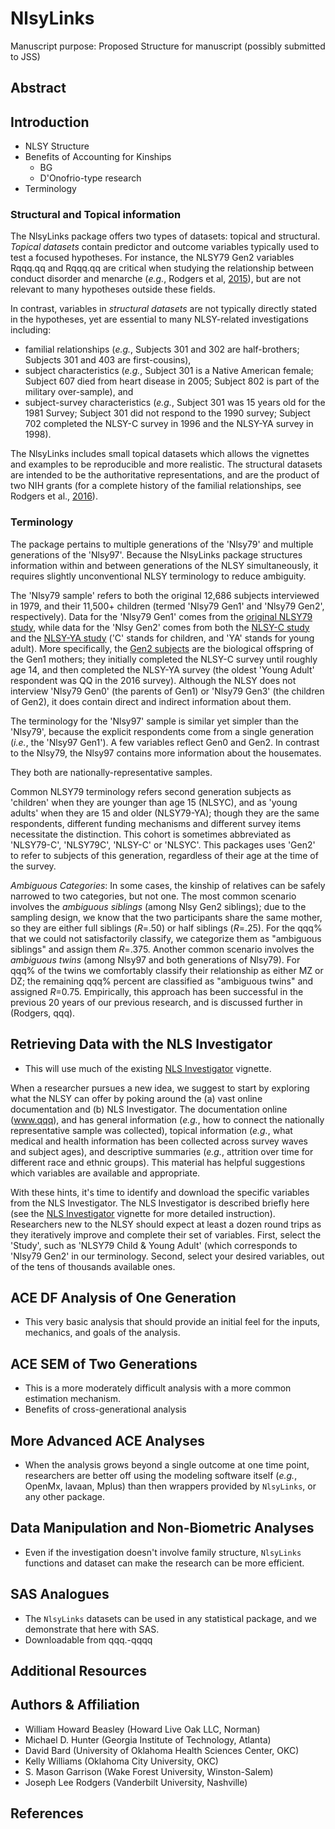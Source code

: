 NlsyLinks
====================================================

Manuscript purpose: Proposed Structure for manuscript (possibly submitted to JSS)

Abstract
----------------------------------------------------

Introduction
----------------------------------------------------

* NLSY Structure
* Benefits of Accounting for Kinships  
    * BG
    * D'Onofrio-type research
* Terminology

### Structural and Topical information

The NlsyLinks package offers two types of datasets: topical and structural.  *Topical datasets* contain  predictor and outcome variables typically used to test a focused hypotheses.  For instance, the NLSY79 Gen2 variables Rqqq.qq and Rqqq.qq are critical when studying the relationship between conduct disorder and menarche (*e.g.*, Rodgers et al, [2015](http://link.springer.com/article/10.1007/s10519-014-9676-4)), but are not relevant to many hypotheses outside these fields.

In contrast, variables in *structural datasets* are not typically directly stated in the hypotheses, yet are essential to many NLSY-related investigations including:

* familial relationships (*e.g.*, Subjects 301 and 302 are half-brothers; Subjects 301 and 403 are first-cousins),
* subject characteristics (*e.g.*, Subject 301 is a Native American female; Subject 607 died from heart disease in 2005; Subject 802 is part of the military over-sample), and
* subject-survey characteristics (*e.g.*, Subject 301 was 15 years old for the 1981 Survey; Subject 301 did not respond to the 1990 survey; Subject 702 completed the NLSY-C survey in 1996 and the NLSY-YA survey in 1998).

The NlsyLinks includes small topical datasets which allows the vignettes and examples to be reproducible and more realistic.  The structural datasets are intended to be the authoritative representations, and are the product of two NIH grants (for a complete history of the familial relationships, see Rodgers et al., [2016](http://link.springer.com/article/10.1007%2Fs10519-016-9785-3)).

### Terminology

The package pertains to multiple generations of the 'Nlsy79' and multiple generations of the 'Nlsy97'.  Because the NlsyLinks package structures information within and between generations of the NLSY simultaneously, it requires slightly unconventional NLSY terminology to reduce ambiguity.  

The 'Nlsy79 sample' refers to both the original 12,686 subjects interviewed in 1979, and their 11,500+ children (termed 'Nlsy79 Gen1' and 'Nlsy79 Gen2', respectively).  Data for the 'Nlsy79 Gen1' comes from the [original NLSY79 study](http://www.bls.gov/nls/nlsy79.htm), while data for the 'Nlsy Gen2' comes from both the [NLSY-C study]() and the [NLSY-YA study]() ('C' stands for children, and 'YA' stands for young adult).  More specifically, the [Gen2 subjects](http://www.bls.gov/nls/nlsy79ch.htm) are the biological offspring of the Gen1 mothers; they initially completed the NLSY-C survey until roughly age 14, and then completed the NLSY-YA survey (the oldest 'Young Adult' respondent was QQ in the 2016 survey).  Although the NLSY does not interview 'Nlsy79 Gen0' (the parents of Gen1) or 'Nlsy79 Gen3' (the children of Gen2), it does contain direct and indirect information about them.

The terminology for the 'Nlsy97' sample is similar yet simpler than the 'Nlsy79', because the explicit respondents come from a single generation (*i.e.*, the 'Nlsy97 Gen1').  A few variables reflect Gen0 and Gen2.  In contrast to the Nlsy79, the Nlsy97 contains more information about the housemates.

They both are nationally-representative samples.

Common NLSY79 terminology refers second generation subjects as 'children' when they are younger than age 15 (NLSYC), and as 'young adults' when they are 15 and older (NLSY79-YA); though they are the same respondents, different funding mechanisms and different survey items necessitate the distinction.  This cohort is sometimes abbreviated as 'NLSY79-C', 'NLSY79C', 'NLSY-C' or 'NLSYC'. This packages uses 'Gen2' to refer to subjects of this generation, regardless of their age at the time of the survey.

*Ambiguous Categories*: In some cases, the kinship of relatives can be safely narrowed to two categories, but not one.  The most common scenario involves the *ambiguous siblings* (among Nlsy Gen2 siblings); due to the sampling design, we know that the two participants share the same mother, so they are either full siblings (*R*=.50) or half siblings (*R*=.25).  For the qqq% that we could not satisfactorily classify, we categorize them as "ambiguous siblings" and assign them *R*=.375.  Another common scenario involves the *ambiguous twins* (among Nlsy97 and both generations of Nlsy79).  For qqq% of the twins we comfortably classify their relationship as either MZ or DZ; the remaining qqq% percent are classified as "ambiguous twins" and assigned *R*=0.75.  Empirically, this approach has been successful in the previous 20 years of our previous research, and is discussed further in (Rodgers, qqq).

Retrieving Data with the NLS Investigator
----------------------------------------------------

* This will use much of the existing [NLS Investigator](https://nlsy-links.github.io/NlsyLinks/docs/articles/nls-investigator.html) vignette.

When a researcher pursues a new idea, we suggest to start by exploring what the NLSY can offer by poking around the (a) vast online documentation and (b) NLS Investigator.  The documentation online (www.qqq), and has general information (*e.g.*, how to connect the nationally representative sample was collected), topical information (*e.g.*, what medical and health information has been collected across survey waves and subject ages), and descriptive summaries (*e.g.*, attrition over time for different race and ethnic groups).  This material has helpful suggestions which variables are available and appropriate.

With these hints, it's time to identify and download the specific variables from the NLS Investigator.  The NLS Investigator is described briefly here (see the [NLS Investigator](https://github.com/nlsy-links/NlsyLinks/blob/master/inst/doc/NlsInvestigator.pdf) vignette for more detailed instruction).  Researchers new to the NLSY should expect at least a dozen round trips as they iteratively improve and complete their set of variables.  First, select the 'Study', such as 'NLSY79 Child & Young Adult' (which corresponds to 'Nlsy79 Gen2' in our terminology.  Second, select your desired variables, out of the tens of thousands available ones.

ACE DF Analysis of One Generation
----------------------------------------------------

* This very basic analysis that should provide an initial feel for the inputs, mechanics, and goals of the analysis.

ACE SEM of Two Generations
----------------------------------------------------

* This is a more moderately difficult analysis with a more common estimation mechanism.
* Benefits of cross-generational analysis

More Advanced ACE Analyses
----------------------------------------------------

* When the analysis grows beyond a single outcome at one time point, researchers are better off using the modeling software itself (*e.g.*, OpenMx, lavaan, Mplus) than then wrappers provided by `NlsyLinks`, or any other package.

Data Manipulation and Non-Biometric Analyses
----------------------------------------------------

* Even if the investigation doesn't involve family structure, `NlsyLinks` functions and dataset can make the research can be more efficient.

SAS Analogues
----------------------------------------------------

* The `NlsyLinks` datasets can be used in any statistical package, and we demonstrate that here with SAS.
* Downloadable from qqq.-qqqq

Additional Resources
----------------------------------------------------

Authors & Affiliation
----------------------------------------------------

* William Howard Beasley (Howard Live Oak LLC, Norman)
* Michael D. Hunter (Georgia Institute of Technology, Atlanta)
* David Bard (University of Oklahoma Health Sciences Center, OKC)
* Kelly Williams (Oklahoma City University, OKC)
* S. Mason Garrison (Wake Forest University, Winston-Salem)
* Joseph Lee Rodgers (Vanderbilt University, Nashville)

References
----------------------------------------------------

<!--stackedit_data:
eyJoaXN0b3J5IjpbMTc2NzI4MTE3MCwxMTc2NzUzODgzLC02Mz
cwMTYwMDMsODE4MTU5NTYwXX0=
-->

